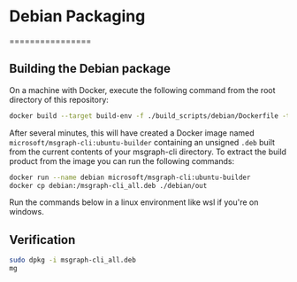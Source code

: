 # Debian Packaging
================

Building the Debian package
---------------------------

On a machine with Docker, execute the following command from the root directory of this repository:

``` bash
docker build --target build-env -f ./build_scripts/debian/Dockerfile -t microsoft/msgraph-cli:ubuntu-builder .
```

After several minutes, this will have created a Docker image named `microsoft/msgraph-cli:ubuntu-builder` containing an
unsigned `.deb` built from the current contents of your msgraph-cli directory. To extract the build product from the image
you can run the following commands:

``` bash
docker run --name debian microsoft/msgraph-cli:ubuntu-builder
docker cp debian:/msgraph-cli_all.deb ./debian/out
```


Run the commands below in a linux environment like wsl if you're on windows.

Verification
------------

``` bash
sudo dpkg -i msgraph-cli_all.deb
mg
```
